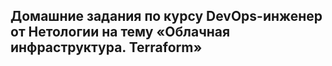 ## Домашние задания по курсу DevOps-инженер от Нетологии на тему «Облачная инфраструктура. Terraform»
